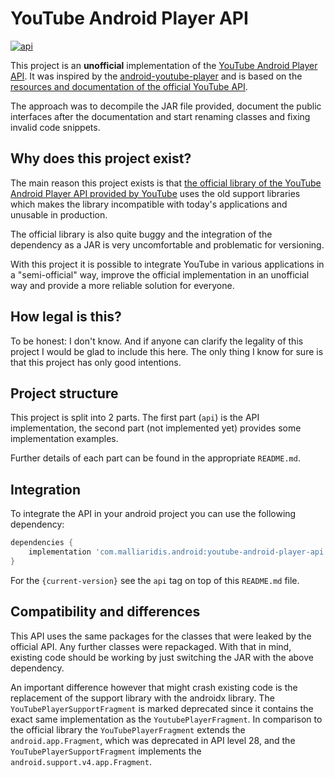 # YouTube Android Player API

[![api](https://api.bintray.com/packages/malliaridis/android/youtube-android-player-api/images/download.svg)](https://bintray.com/malliaridis/android/youtube-android-player-api/_latestVersion)

This project is an **unofficial** implementation of the [YouTube Android Player API](https://developers.google.com/youtube/android/player).
It was inspired by the [android-youtube-player](https://github.com/PierfrancescoSoffritti/android-youtube-player)
and is based on the [resources and documentation of the official YouTube API](https://developers.google.com/youtube/android/player/reference/com/google/android/youtube/player/package-summary.html).

The approach was to decompile the JAR file provided, document the public interfaces after the
documentation and start renaming classes and fixing invalid code snippets.

## Why does this project exist?
The main reason this project exists is that [the official library of the YouTube Android Player API
provided by YouTube](https://developers.google.com/youtube/android/player) uses the old support
libraries which makes the library incompatible with today's applications and unusable in production.

The official library is also quite buggy and the integration of the dependency as a JAR is very
uncomfortable and problematic for versioning.

With this project it is possible to integrate YouTube in various applications in a "semi-official"
way, improve the official implementation in an unofficial way and provide a more reliable solution
for everyone.

## How legal is this?
To be honest: I don't know. And if anyone can clarify the legality of this project I would be glad
to include this here. The only thing I know for sure is that this project has only good intentions.

## Project structure
This project is split into 2 parts. The first part (`api`) is the API implementation, the second 
part (not implemented yet) provides some implementation examples.

Further details of each part can be found in the appropriate `README.md`.

## Integration
To integrate the API in your android project you can use the following dependency: 
```gradle
dependencies {
    implementation 'com.malliaridis.android:youtube-android-player-api:{current-version}'
}
```
For the `{current-version}` see the `api` tag on top of this `README.md` file.

## Compatibility and differences
This API uses the same packages for the classes that were leaked by the official API. Any further
classes were repackaged. With that in mind, existing code should be working by just switching the 
JAR with the above dependency. 

An important difference however that might crash existing code is the replacement of the support
library with the androidx library. The `YouTubePlayerSupportFragment` is marked deprecated since it
contains the exact same implementation as the `YoutubePlayerFragment`. In comparison to the official
library the `YouTubePlayerFragment` extends the `android.app.Fragment`, which was deprecated in API
level 28, and the `YouTubePlayerSupportFragment` implements the `android.support.v4.app.Fragment`.
